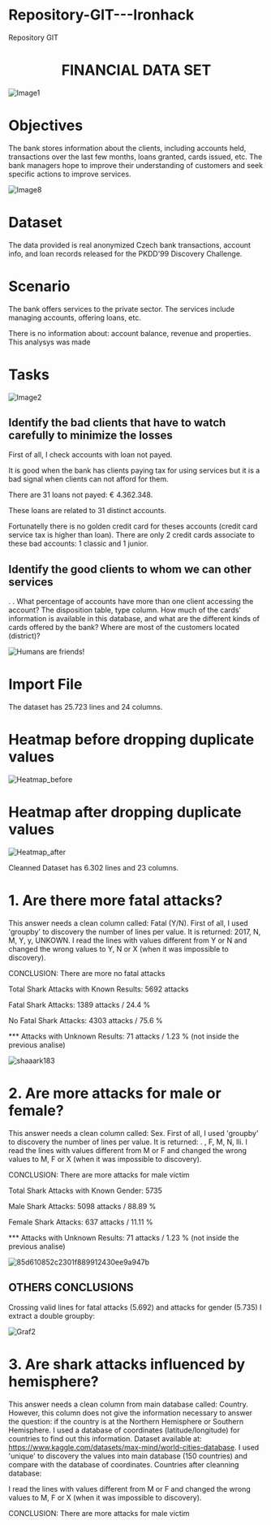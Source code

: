 # Repository-GIT---Ironhack
Repository GIT 
<h1 align="center"> FINANCIAL DATA SET </h1>

![Image1](https://user-images.githubusercontent.com/99502330/162427935-e6ee1c11-9598-4468-a260-2f4fe35b32c6.jpg)


<h1 align="left"> Objectives </h1>

The bank stores information about the clients, including accounts held, transactions over the last few months, loans granted, cards issued, etc. 
The bank managers hope to improve their understanding of customers and seek specific actions to improve services.


![Image8](https://user-images.githubusercontent.com/99502330/162427411-4151cfd3-bb82-499d-8ab9-f4781704c8c3.jpg)

<h1 align="left"> Dataset </h1>

The data provided is real anonymized Czech bank transactions, account info, and loan records released for the PKDD'99 Discovery Challenge.


<h1 align="left"> Scenario </h1>

The bank offers services to the private sector. The services include managing accounts, offering loans, etc.

There is no information about: account balance, revenue and properties. This analysys was made 


<h1 align="left"> Tasks </h1>

![Image2](https://user-images.githubusercontent.com/99502330/162428029-872af08f-f8b0-45c5-b9b9-94fe11b07ab5.jpg)


<h2 align="left"> Identify the bad clients that have to watch carefully to minimize the losses </h2>


First of all, I check accounts with loan not payed. 

It is good when the bank has clients paying tax for using services but it is a bad signal when clients can not afford for them.

There are 31 loans not payed: € 4.362.348.

These loans are related to 31 distinct accounts.

Fortunatelly there is no golden credit card for theses accounts (credit card service tax is higher than loan). There are only 2 credit cards associate to these bad accounts: 1 classic and 1 junior.






<h2 align="left"> Identify the good clients to whom we can other services </h2>

.
.
What percentage of accounts have more than one client accessing the account? The disposition table, type column.
How much of the cards’ information is available in this database, and what are the different kinds of cards offered by the bank?
Where are most of the customers located (district)?


![Humans are friends!](https://user-images.githubusercontent.com/99502330/161834340-92521684-877f-495d-8df9-ec22bfacb2fc.jpg)


<h1 align="left"> Import File </h1>

The dataset has 25.723 lines and 24 columns.

<h1 align="left"> Heatmap before dropping duplicate values </h1>

![Heatmap_before](https://user-images.githubusercontent.com/99502330/161841837-245a2a81-1254-468b-85cd-5caeb78c776a.png)

<h1 align="left"> Heatmap after dropping duplicate values </h1>

![Heatmap_after](https://user-images.githubusercontent.com/99502330/161843475-aaa14977-13fe-4672-b22b-6c18c98d915e.png)


Cleanned Dataset has 6.302 lines and 23 columns.

<h1 align="left"> 1. Are there more fatal attacks? </h1>

This answer needs a clean column called: Fatal (Y/N).
First of all, I used 'groupby' to discovery the number of lines per value. It is returned: 2017, N, M, Y, y, UNKOWN.
I read the lines with values different from Y or N and changed the wrong values to Y, N or X (when it was impossible to discovery).

CONCLUSION: There are more no fatal attacks

Total Shark Attacks with Known Results: 5692 attacks

Fatal Shark Attacks: 1389 attacks / 24.4 %

No Fatal Shark Attacks: 4303 attacks / 75.6 %

*** Attacks with Unknown Results: 71 attacks / 1.23 % (not inside the previous analise)

![shaaark183](https://user-images.githubusercontent.com/99502330/161834643-751fe82d-f9d7-4b89-8836-52da63639d59.jpg)




<h1 align="left"> 2. Are more attacks for male or female? </h1>

This answer needs a clean column called: Sex.
First of all, I used 'groupby' to discovery the number of lines per value. It is returned: . , F, M, N, lli.
I read the lines with values different from M or F and changed the wrong values to M, F or X (when it was impossible to discovery).

CONCLUSION: There are more attacks for male victim


Total Shark Attacks with Known Gender: 5735

Male Shark Attacks: 5098 attacks / 88.89 %

Female Shark Attacks: 637 attacks / 11.11 %

*** Attacks with Unknown Results: 71 attacks / 1.23 % (not inside the previous analise)



![85d610852c2301f889912430ee9a947b](https://user-images.githubusercontent.com/99502330/161853751-2c5b4a7f-550a-43cc-a915-91474f60ead7.jpg)


<h2 align="left"> OTHERS CONCLUSIONS </h2>

Crossing valid lines for fatal attacks (5.692) and attacks for gender (5.735) I extract a double groupby:


![Graf2](https://user-images.githubusercontent.com/99502330/161857530-2012bd4d-8827-4c76-8333-6f1d98d11764.png)

<h1 align="left"> 3. Are shark attacks influenced by hemisphere? </h1>

This answer needs a clean column from main database called: Country.
However, this column does not give the information necessary to answer the question: if the country is at the Northern Hemisphere or Southern Hemisphere. I used a database of coordinates (latitude/longitude) for countries to find out this information. Dataset available at: https://www.kaggle.com/datasets/max-mind/world-cities-database.
I used 'unique' to discovery the values into main database (150 countries) and compare with the database of coordinates.
Countries after cleanning database: 

I read the lines with values different from M or F and changed the wrong values to M, F or X (when it was impossible to discovery).

CONCLUSION: There are more attacks for male victim


